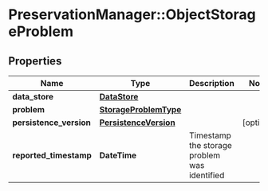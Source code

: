 # PreservationManager::ObjectStorageProblem

## Properties
Name | Type | Description | Notes
------------ | ------------- | ------------- | -------------
**data_store** | [**DataStore**](DataStore.md) |  | 
**problem** | [**StorageProblemType**](StorageProblemType.md) |  | 
**persistence_version** | [**PersistenceVersion**](PersistenceVersion.md) |  | [optional] 
**reported_timestamp** | **DateTime** | Timestamp the storage problem was identified | 

